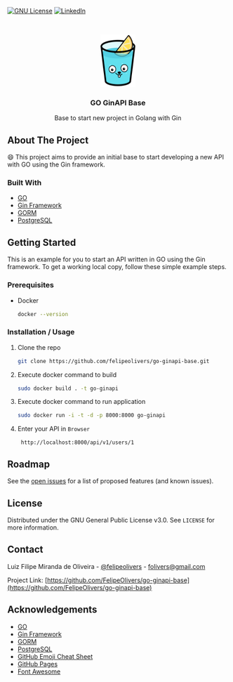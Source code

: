 [![GNU License][license-shield]][license-url]
[![LinkedIn][linkedin-shield]][linkedin-url]

<br />
<p align="center">
    <a href="#">
      <img src="https://raw.githubusercontent.com/gin-gonic/logo/master/color.png" alt="Logo" width="80" height="120">
    </a>

  <h3 align="center">GO GinAPI Base</h3>

  <p align="center">
    Base to start new project in Golang with Gin
  </p>
</p>

<!-- ABOUT THE PROJECT -->
## About The Project

:smile: This project aims to provide an initial base to start developing a new API with GO using the Gin framework. 



### Built With

* [GO](https://golang.org/)
* [Gin Framework](https://github.com/gin-gonic/gin)
* [GORM](https://gorm.io/)
* [PostgreSQL](https://www.postgresql.org/)



<!-- GETTING STARTED -->
## Getting Started

This is an example for you to start an API written in GO using the Gin framework.
To get a working local copy, follow these simple example steps.

### Prerequisites

* Docker
  ```sh
  docker --version
  ```

### Installation / Usage

1. Clone the repo
   ```sh
   git clone https://github.com/felipeolivers/go-ginapi-base.git
   ```
2. Execute docker command to build
   ```sh
   sudo docker build . -t go-ginapi
   ```

3. Execute docker command to run application
   ```sh
   sudo docker run -i -t -d -p 8000:8000 go-ginapi
   ```

4. Enter your API in `Browser`
   ```JS
    http://localhost:8000/api/v1/users/1
   ```



<!-- ROADMAP -->
## Roadmap

See the [open issues](https://github.com/felipeolivers/go-ginapi-base) for a list of proposed features (and known issues).



<!-- LICENSE -->
## License

Distributed under the GNU General Public License v3.0. See `LICENSE` for more information.



<!-- CONTACT -->
## Contact

Luiz Filipe Miranda de Oliveira - [@felipeolivers](https://www.instagram.com/felipeolivers/) - folivers@gmail.com

Project Link: [https://github.com/FelipeOlivers/go-ginapi-base](https://github.com/FelipeOlivers/go-ginapi-base)



<!-- ACKNOWLEDGEMENTS -->
## Acknowledgements
* [GO](https://golang.org/)
* [Gin Framework](https://github.com/gin-gonic/gin)
* [GORM](https://gorm.io/)
* [PostgreSQL](https://www.postgresql.org/)
* [GitHub Emoji Cheat Sheet](https://www.webpagefx.com/tools/emoji-cheat-sheet)
* [GitHub Pages](https://pages.github.com)
* [Font Awesome](https://fontawesome.com)



<!-- MARKDOWN LINKS & IMAGES -->
[license-shield]: https://img.shields.io/github/license/othneildrew/Best-README-Template.svg?style=for-the-badge
[license-url]: https://github.com/felipeolivers/go-ginapi-base/blob/main/LICENSE
[linkedin-shield]: https://img.shields.io/badge/-LinkedIn-black.svg?style=for-the-badge&logo=linkedin&colorB=555
[linkedin-url]: https://linkedin.com/in/folivers
[product-screenshot]: images/screenshot.png